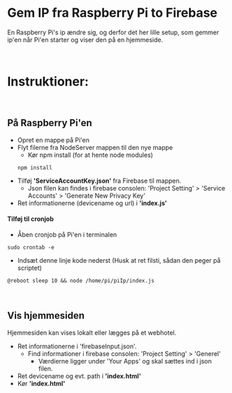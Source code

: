 # Gem IP fra Raspberry Pi to Firebase

En Raspberry Pi's ip ændre sig, og derfor det her lille setup, som gemmer ip'en når Pi'en starter og viser den på en hjemmeside. 

<br />

# Instruktioner: 

<br />

## På Raspberry Pi'en 
* Opret en mappe på Pi'en
* Flyt filerne fra NodeServer mappen til den nye mappe
  * Kør npm install (for at hente node modules)
   ```
   npm install
   ```
* Tilføj **'ServiceAccountKey.json'** fra Firebase til mappen. 
  * Json filen kan findes i firebase consolen: 'Project Setting' > 'Service Accounts' > 'Generate New Privacy Key'
* Ret informationerne (devicename og url) i **'index.js'**

#### Tilføj til cronjob
* Åben cronjob på Pi'en i terminalen 
```
sudo crontab -e
```
* Indsæt denne linje kode nederst (Husk at ret filsti, sådan den peger på scriptet)
```
@reboot sleep 10 && node /home/pi/piIp/index.js 
```

<br />

## Vis hjemmesiden
Hjemmesiden kan vises lokalt eller lægges på et webhotel. 

* Ret informationerne i 'firebaseInput.json'. 
  * Find informationer i firebase consolen: 'Project Setting' > 'Generel' 
    * Værdierne ligger under 'Your Apps' og skal sættes ind i json filen. 
* Ret devicename og evt. path i **'index.html'**
* Kør **'index.html'** 
